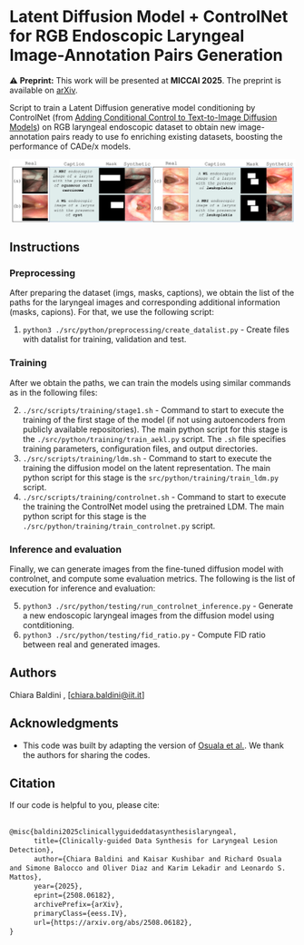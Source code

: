# Latent Diffusion Model + ControlNet for RGB Endoscopic Laryngeal Image-Annotation Pairs Generation

⚠️ **Preprint:** This work will be presented at **MICCAI 2025**. The preprint is available on [arXiv](https://arxiv.org/abs/2508.06182).

Script to train a Latent Diffusion generative model conditioning by ControlNet (from [Adding Conditional Control to Text-to-Image Diffusion Models](https://arxiv.org/abs/2302.05543))
on RGB laryngeal endoscopic dataset to obtain new image-annotation pairs ready to use fo enriching existing datasets, boosting the performance of CADe/x models. 

![Qualitative Results](assets/Qualitative_results_pairs_generation.png)


## Instructions

### Preprocessing
After preparing the dataset (imgs, masks, captions), we obtain the list of the paths for the laryngeal images and corresponding additional information (masks, capions). For that, we use the following script:

1) `python3 ./src/python/preprocessing/create_datalist.py` -  Create files with datalist for training, validation and test.

### Training
After we obtain the paths, we can train the models using similar commands as in the following files:

2) `./src/scripts/training/stage1.sh` - Command to start to execute the training of the first stage of the model (if not using autoencoders from publicly available repositories). 
The main python script for this stage is the `./src/python/training/train_aekl.py` script. The `.sh` file specifies training parameters, configuration files, and output directories.
3) `./src/scripts/training/ldm.sh` - Command to start to execute the training the diffusion model on the latent representation.
The main python script for this stage is the `src/python/training/train_ldm.py` script.
4) `./src/scripts/training/controlnet.sh` - Command to start to execute the training the ControlNet model using the pretrained LDM.
The main python script for this stage is the `./src/python/training/train_controlnet.py` script. 

### Inference and evaluation
Finally, we can generate images from the fine-tuned diffusion model with controlnet, and compute some evaluation metrics. The following is the list of execution for inference and evaluation:

5) `python3 ./src/python/testing/run_controlnet_inference.py` - Generate a new endoscopic laryngeal images from the diffusion model using contditioning.
6) `python3 ./src/python/testing/fid_ratio.py` - Compute FID ratio between real and generated images.

## Authors
Chiara Baldini , [chiara.baldini@iit.it]

## Acknowledgments
* This code was built by adapting the version of [Osuala et al.](https://github.com/RichardObi/ccnet). We thank the authors for sharing the codes.

## Citation
If our code is helpful to you, please cite:

```

@misc{baldini2025clinicallyguideddatasynthesislaryngeal,
      title={Clinically-guided Data Synthesis for Laryngeal Lesion Detection}, 
      author={Chiara Baldini and Kaisar Kushibar and Richard Osuala and Simone Balocco and Oliver Diaz and Karim Lekadir and Leonardo S. Mattos},
      year={2025},
      eprint={2508.06182},
      archivePrefix={arXiv},
      primaryClass={eess.IV},
      url={https://arxiv.org/abs/2508.06182}, 
}

```
